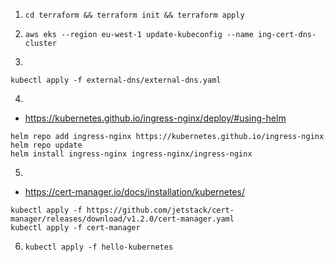 1. `cd terraform && terraform init && terraform apply`

2. `aws eks --region eu-west-1 update-kubeconfig --name ing-cert-dns-cluster`

3.
```shell
kubectl apply -f external-dns/external-dns.yaml
```

4.
- https://kubernetes.github.io/ingress-nginx/deploy/#using-helm
```shell
helm repo add ingress-nginx https://kubernetes.github.io/ingress-nginx
helm repo update
helm install ingress-nginx ingress-nginx/ingress-nginx
```

5. 
- https://cert-manager.io/docs/installation/kubernetes/
```shell
kubectl apply -f https://github.com/jetstack/cert-manager/releases/download/v1.2.0/cert-manager.yaml
kubectl apply -f cert-manager
```

6. `kubectl apply -f hello-kubernetes`